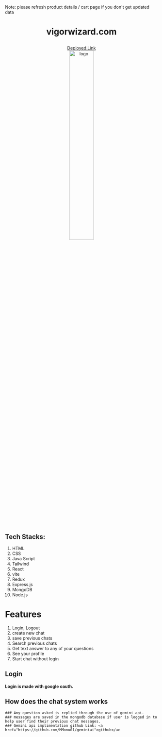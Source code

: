 Note: please refresh product details / cart page if you don't get updated data

# <p align="center" >vigorwizard.com</p>  
  <div align="center" ><a href="https://parallaxai-iq.cyclic.app">Deployed Link</a></div>
  
  <div align="center"> <img width="40%" src="https://healthkart-ten.vercel.app/static/media/webLogo.93e99be5e0849bd646d7.png" alt="logo"></div>


## Tech Stacks:
   1. HTML
   2. CSS
   3. Java Script
   4. Tailwind
   5. React
   6. vite
   7. Redux
   8. Express.js
   9. MongoDB
   10. Node.js
   
   
# Features
   1. Login, Logout
   2. create new chat
   3. save previous chats
   4. Search previous chats
   3. Get text answer to any of your questions
   4. See your profile
   5. Start chat without login
   

   
   ## Login
   #### Login is made with google oauth.
   

  
   ## How does the chat system works
    ### Any question asked is replied through the use of gemini api.
    ### messages are saved in the mongodb database if user is logged in to help user find their previous chat messages.
    ### Gemini api implimentation github Link: <a href="https://github.com/MMonu01/geminiai">github</a>
   
   
   
   
